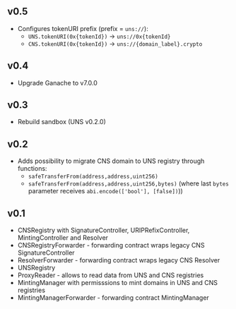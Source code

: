## v0.5
- Configures tokenURI prefix (prefix = `uns://`):
  - `UNS.tokenURI(0x{tokenId})` -> `uns://0x{tokenId}`
  - `CNS.tokenURI(0x{tokenId})` -> `uns://{domain_label}.crypto`

## v0.4
- Upgrade Ganache to v7.0.0

## v0.3
- Rebuild sandbox (UNS v0.2.0)

## v0.2
- Adds possibility to migrate CNS domain to UNS registry through functions:
  - `safeTransferFrom(address,address,uint256)`
  - `safeTransferFrom(address,address,uint256,bytes)` (where last `bytes` parameter receives
  `abi.encode(['bool'], [false])`))

## v0.1
- CNSRegistry with SignatureController, URIPRefixController, MintingController and Resolver
- CNSRegistryForwarder - forwarding contract wraps legacy CNS SignatureController
- ResolverForwarder - forwarding contract wraps legacy CNS Resolver
- UNSRegistry
- ProxyReader - allows to read data from UNS and CNS registries
- MintingManager with permisssions to mint domains in UNS and CNS registries
- MintingManagerForwarder - forwarding contract MintingManager